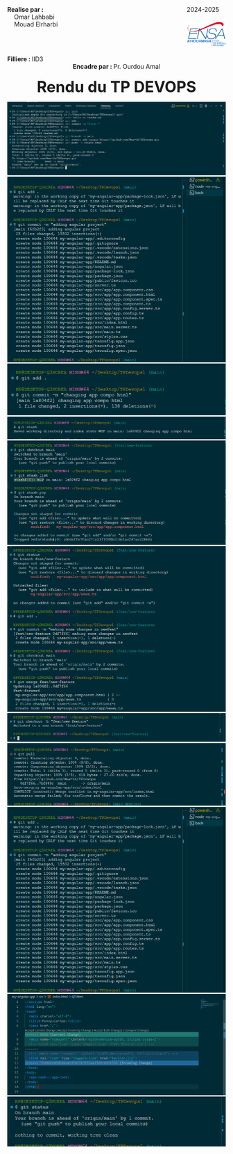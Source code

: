 <div style="display:flex;justify-content:space-between">
    <div>
        <strong>
            Realise par :
        </strong>  
        <br>&nbsp;&nbsp;&nbsp;&nbsp;Omar Lahbabi 
        <br>&nbsp;&nbsp;&nbsp;&nbsp;Mouad Elrharbi 
    </div>
    <div>
        <div>
            2024-2025
        </div>
        <div>
                <img src="./screensTPDevops/ensalogo.png" width="90" style="margin-top:20px;">
        </div>
    </div>
</div>
<br>
<div>
    <strong>
        Filliere :
    </strong>  IID3
</div>
<div style = "text-align:center">
    <strong>
        Encadre par : 
    </strong>Pr. Ourdou Amal
</div>
<br>
<div style="font-size:35px;font-weight:bold;text-align:center;">
    Rendu du TP DEVOPS
</div>

![alt text](screensTPDevops/1.png)
![alt text](screensTPDevops/3.png)
![alt text](screensTPDevops/6.png)
![alt text](screensTPDevops/7.png)
![alt text](screensTPDevops/8.png)
![alt text](screensTPDevops/9.png)
![alt text](screensTPDevops/checkout.png)
![alt text](screensTPDevops/conflict.png)
![alt text](<screensTPDevops/git log.png>)
![alt text](screensTPDevops/resolveInVsCode.png)
![alt text](<screensTPDevops/status .png>)

